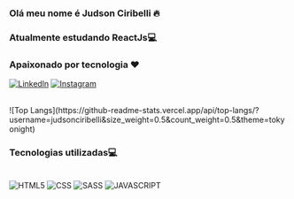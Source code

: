 ### Olá meu nome é Judson Ciribelli 🔥
### Atualmente estudando ReactJs💻
### Apaixonado por tecnologia ❤️

[![Linkedln](https://img.shields.io/badge/LinkedIn-0077B5?style=for-the-badge&logo=linkedin&logoColor=white)](https://www.linkedin.com/in/judson-ciribelli-a23867234/)
[![Instagram](https://img.shields.io/badge/Instagram-E4405F?style=for-the-badge&logo=instagram&logoColor=white)](https://www.instagram.com/j_ciribelli_/)



<br/>
![Top Langs](https://github-readme-stats.vercel.app/api/top-langs/?username=judsonciribelli&size_weight=0.5&count_weight=0.5&theme=tokyonight)



### Tecnologias utilizadas💻

<div style = "display: inline_block"></br>
  <img align="center" alt= "HTML5"src="https://img.shields.io/badge/HTML5-E34F26?style=for-the-badge&logo=html5&logoColor=white"/>
  <img align="center" alt= "CSS"src="https://img.shields.io/badge/CSS3-1572B6?style=for-the-badge&logo=css3&logoColor=white"/>
  <img align="center" alt= "SASS"src="https://img.shields.io/badge/Sass-CC6699?style=for-the-badge&logo=sass&logoColor=white"/>
  <img align="center" alt= "JAVASCRIPT"src="https://img.shields.io/badge/JavaScript-F7DF1E?style=for-the-badge&logo=javascript&logoColor=black"/>
</div><br/>
